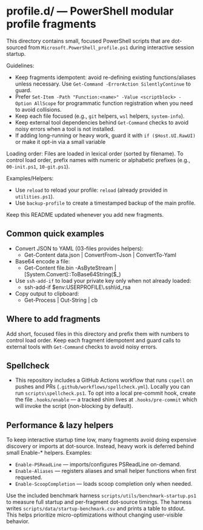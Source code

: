 # profile.d/ — PowerShell modular profile fragments

This directory contains small, focused PowerShell scripts that are dot-sourced
from `Microsoft.PowerShell_profile.ps1` during interactive session startup.

Guidelines:
- Keep fragments idempotent: avoid re-defining existing functions/aliases unless
  necessary. Use `Get-Command -ErrorAction SilentlyContinue` to guard.
- Prefer `Set-Item -Path "Function:<name>" -Value <scriptblock> -Option AllScope`
  for programmatic function registration when you need to avoid collisions.
- Keep each file focused (e.g., `git` helpers, `wsl` helpers, `system-info`).
- Keep external tool dependencies behind `Get-Command` checks to avoid noisy
  errors when a tool is not installed.
- If adding long-running or heavy work, guard it with `if ($Host.UI.RawUI)` or
  make it opt-in via a small variable

Loading order:
Files are loaded in lexical order (sorted by filename). To control load order,
prefix names with numeric or alphabetic prefixes (e.g., `00-init.ps1`, `10-git.ps1`).

Examples/Helpers:
- Use `reload` to reload your profile: `reload` (already provided in `utilities.ps1`).
- Use `backup-profile` to create a timestamped backup of the main profile.

Keep this README updated whenever you add new fragments.

Common quick examples
---------------------

- Convert JSON to YAML (03-files provides helpers):
  - Get-Content data.json | ConvertFrom-Json | ConvertTo-Yaml
- Base64 encode a file:
  - Get-Content file.bin -AsByteStream | [System.Convert]::ToBase64String($_)
- Use `ssh-add-if` to load your private key only when not already loaded:
  - ssh-add-if $env:USERPROFILE\\.ssh\\id_rsa
- Copy output to clipboard:
  - Get-Process | Out-String | cb

Where to add fragments
----------------------
Add short, focused files in this directory and prefix them with numbers to
control load order. Keep each fragment idempotent and guard calls to external
tools with `Get-Command` checks to avoid noisy errors.

Spellcheck
---------
- This repository includes a GitHub Actions workflow that runs `cspell` on
  pushes and PRs (`.github/workflows/spellcheck.yml`). Locally you can run
  `scripts\spellcheck.ps1`. To opt into a local pre-commit hook, create the
  file `.hooks/enable` — a tracked shim lives at `.hooks/pre-commit` which will
  invoke the script (non-blocking by default).

Performance & lazy helpers
--------------------------
To keep interactive startup time low, many fragments avoid doing expensive
discovery or imports at dot-source. Instead, heavy work is deferred behind
small Enable-* helpers. Examples:

- `Enable-PSReadLine` — imports/configures PSReadLine on-demand.
- `Enable-Aliases` — registers aliases and small helper functions when first
  requested.
- `Enable-ScoopCompletion` — loads scoop completion only when needed.

Use the included benchmark harness `scripts/utils/benchmark-startup.ps1` to measure
full startup and per-fragment dot-source timings. The harness writes
`scripts/data/startup-benchmark.csv` and prints a table to stdout. This helps
prioritize micro-optimizations without changing user-visible behavior.